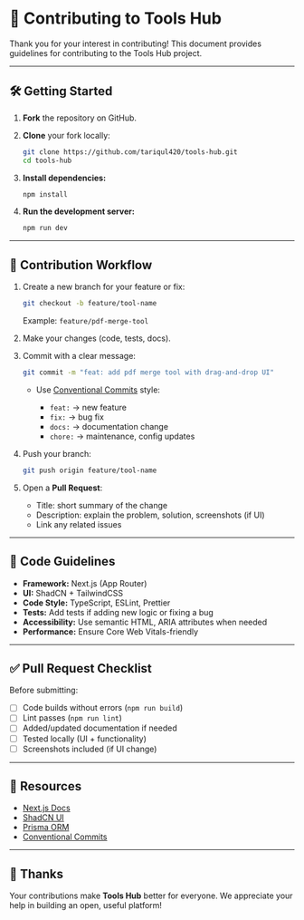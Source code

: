 # 🤝 Contributing to Tools Hub

Thank you for your interest in contributing!
This document provides guidelines for contributing to the Tools Hub project.

---

## 🛠️ Getting Started

1. **Fork** the repository on GitHub.
2. **Clone** your fork locally:

   ```bash
   git clone https://github.com/tariqul420/tools-hub.git
   cd tools-hub
   ```

3. **Install dependencies:**

   ```bash
   npm install
   ```

4. **Run the development server:**

   ```bash
   npm run dev
   ```

---

## 🌱 Contribution Workflow

1. Create a new branch for your feature or fix:

   ```bash
   git checkout -b feature/tool-name
   ```

   Example: `feature/pdf-merge-tool`

2. Make your changes (code, tests, docs).

3. Commit with a clear message:

   ```bash
   git commit -m "feat: add pdf merge tool with drag-and-drop UI"
   ```

   - Use [Conventional Commits](https://www.conventionalcommits.org/) style:

     - `feat:` → new feature
     - `fix:` → bug fix
     - `docs:` → documentation change
     - `chore:` → maintenance, config updates

4. Push your branch:

   ```bash
   git push origin feature/tool-name
   ```

5. Open a **Pull Request**:

   - Title: short summary of the change
   - Description: explain the problem, solution, screenshots (if UI)
   - Link any related issues

---

## 🧪 Code Guidelines

- **Framework:** Next.js (App Router)
- **UI:** ShadCN + TailwindCSS
- **Code Style:** TypeScript, ESLint, Prettier
- **Tests:** Add tests if adding new logic or fixing a bug
- **Accessibility:** Use semantic HTML, ARIA attributes when needed
- **Performance:** Ensure Core Web Vitals-friendly

---

## ✅ Pull Request Checklist

Before submitting:

- [ ] Code builds without errors (`npm run build`)
- [ ] Lint passes (`npm run lint`)
- [ ] Added/updated documentation if needed
- [ ] Tested locally (UI + functionality)
- [ ] Screenshots included (if UI change)

---

## 📖 Resources

- [Next.js Docs](https://nextjs.org/docs)
- [ShadCN UI](https://ui.shadcn.com)
- [Prisma ORM](https://www.prisma.io/docs)
- [Conventional Commits](https://www.conventionalcommits.org/)

---

## 🙏 Thanks

Your contributions make **Tools Hub** better for everyone.
We appreciate your help in building an open, useful platform!
